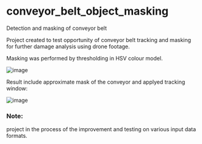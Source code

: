 # conveyor_belt_object_masking
Detection and masking of conveyor belt

Project created to test opportunity of conveyor belt tracking and masking for further damage analysis using drone footage.


Masking was performed by thresholding in HSV colour model.

![image](https://github.com/KsanaKhomiak/conveyor_belt_object_masking/assets/106553826/7d993078-4f36-430a-b135-7d28754c3b1e)


Result include approximate mask of the conveyor and applyed tracking window:

![image](https://github.com/KsanaKhomiak/conveyor_belt_object_masking/assets/106553826/30bcc441-da0d-4cb4-a0a7-537f08a51f9a)


### Note:
project in the process of the improvement and testing on various input data formats.
